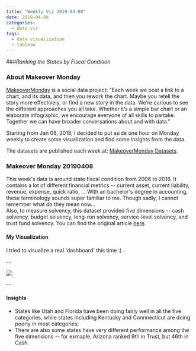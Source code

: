 ```yaml
---
title: "Weekly Viz 2019-04-08"
date: 2019-04-08
categories:
  - data_viz
tags:
  - data visualization
  - tableau
---
```


###*Ranking the States by Fiscal Condition*


### About Makeover Monday

[MakeoverMonday](http://www.makeovermonday.co.uk/) is a social data project:
"Each week we post a link to a chart, and its data, and then you rework the chart.
Maybe you retell the story more effectively, or find a new story in the data.
We’re curious to see the different approaches you all take. Whether it’s a simple bar chart or an elaborate infographic, we encourage everyone of all skills to partake.
Together we can have broader conversations about and with data."

Starting from Jan 08, 2018, I decided to put aside one hour on Monday weekly to create some visualization and find some insights from the data.

The datasets are published each week at: [MakeoverMonday Datasets](http://www.makeovermonday.co.uk/data/).

### Makeover Monday 20190408

This week's data is around state fiscal condition from 2006 to 2016. It contains a lot of different financial metrics -- current asset, current liability, revenue, expense, quick ratio, ... With an bachelor's degree in accounting, these terminology sounds super familiar to me. Though sadly, I cannot remember what do they mean now...  
Also, to measure solvency, this dataset provided five dimensions -- cash solvency, budget solvency, long-run solvency, service-level solvency, and trust fund solvency. You can find the original article [here](https://www.mercatus.org/statefiscalrankings).  

#### My Visualization

I tried to visualize a real 'dashboard' this time :) .   

--  
<div class='tableauPlaceholder' id='viz1554781075429' style='position: relative'>
<noscript><a href='#'>
  <img alt=' ' src='https:&#47;&#47;public.tableau.com&#47;static&#47;images&#47;Ma&#47;MakeOverMonday20190408_15547800637410&#47;statefiscaldash&#47;1_rss.png' style='border: none' />
</a></noscript>
<object class='tableauViz'  style='display:none;'>
  <param name='host_url' value='https%3A%2F%2Fpublic.tableau.com%2F' />
  <param name='embed_code_version' value='3' />
  <param name='site_root' value='' />
  <param name='name' value='MakeOverMonday20190408_15547800637410&#47;statefiscaldash' />
  <param name='tabs' value='no' />
  <param name='toolbar' value='yes' />
  <param name='static_image' value='https:&#47;&#47;public.tableau.com&#47;static&#47;images&#47;Ma&#47;MakeOverMonday20190408_15547800637410&#47;statefiscaldash&#47;1.png' />
  <param name='animate_transition' value='yes' />
  <param name='display_static_image' value='yes' />
  <param name='display_spinner' value='yes' />
  <param name='display_overlay' value='yes' />
  <param name='display_count' value='yes' />
</object></div>              
<script type='text/javascript'>   
  var divElement = document.getElementById('viz1554781075429');         
  var vizElement = divElement.getElementsByTagName('object')[0];         
  vizElement.style.width='800px';vizElement.style.height='827px';          
  var scriptElement = document.createElement('script');                  
  scriptElement.src = 'https://public.tableau.com/javascripts/api/viz_v1.js';  
  vizElement.parentNode.insertBefore(scriptElement, vizElement);                
</script>
  
--  

#### Insights
* States like Utah and Florida have been doing fairly well in all the five categories, while states including Kentucky and Connnecticut are doing poorly in most categories;  
* There are also some states have very different performance among the five dimensions -- for exmaple, Arizona ranked 9th in Trust, but 46th in Cash.  


